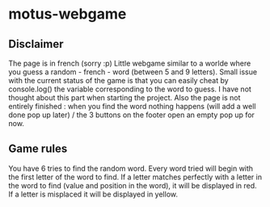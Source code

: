 # motus-webgame

## Disclaimer
The page is in french (sorry :p)
Little webgame similar to a worlde where you guess a random - french - word (between 5 and 9 letters).
Small issue with the current status of the game is that you can easily cheat by console.log() the variable corresponding to the word to guess. I have not thought about this part when starting the project.
Also the page is not entirely finished : when you find the word nothing happens (will add a well done pop up later) / the 3 buttons on the footer open an empty pop up for now.

## Game rules
You have 6 tries to find the random word. Every word tried will begin with the first letter of the word to find.
If a letter matches perfectly with a letter in the word to find (value and position in the word), it will be displayed in red.
If a letter is misplaced it will be displayed in yellow.

